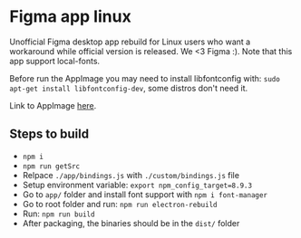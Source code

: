 # Figma app linux

Unofficial Figma desktop app rebuild for Linux users who want a workaround while official version is released. We <3 Figma :). Note that this app support local-fonts.

Before run the AppImage you may need to install libfontconfig with: `sudo apt-get install libfontconfig-dev`, some distros don't need it.

Link to AppImage [here](https://github.com/carloslfu/figma-app-linux/releases/download/1.0/Figma-63.3.0-x86_64.AppImage).

## Steps to build

- `npm i`
- `npm run getSrc`
- Relpace `./app/bindings.js` with `./custom/bindings.js` file
- Setup environment variable: `export npm_config_target=8.9.3`
- Go to `app/` folder and install font support with `npm i font-manager`
- Go to root folder and run: `npm run electron-rebuild`
- Run: `npm run build`
- After packaging, the binaries should be in the `dist/` folder
